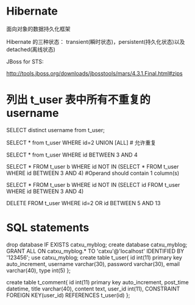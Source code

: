 # Hibernate
面向对象的数据持久化框架

Hibernate 的三种状态：
transient(瞬时状态)，persistent(持久化状态)以及detached(离线状态)

JBoss for STS:

http://tools.jboss.org/downloads/jbosstools/mars/4.3.1.Final.html#zips


# 列出 t_user 表中所有不重复的 username

SELECT distinct username from t_user;	

SELECT * from t_user  WHERE id=2 
UNION [ALL] # 允许重复

SELECT * from t_user WHERE id BETWEEN 3 AND 4

SELECT *
FROM t_user b
WHERE id NOT IN (SELECT * FROM t_user WHERE id BETWEEN 3 AND 4) #Operand should contain 1 column(s)

SELECT *
FROM t_user b
WHERE id NOT IN (SELECT id FROM t_user WHERE id BETWEEN 3 AND 4)

DELETE FROM t_user WHERE id=2 OR id BETWEEN 5 AND 13

# SQL statements

drop database IF EXISTS catxu_myblog;
create database catxu_myblog;
GRANT ALL ON catxu_myblog.* TO 'catxu'@'localhost' IDENTIFIED BY '123456';
use catxu_myblog;
create table t_user{
	id int(11) primary key auto_increment,
	username varchar(30),
	password varchar(30),
	email varchar(40),
	type int(5)
};

create table t_comment{
	id int(11) primary key auto_increment,
	post_time datetime,
	title varchar(40),
	content text,
	user_id int(11),
	CONSTRAINT FOREIGN KEY(user_id) REFERENCES t_user(id)
};